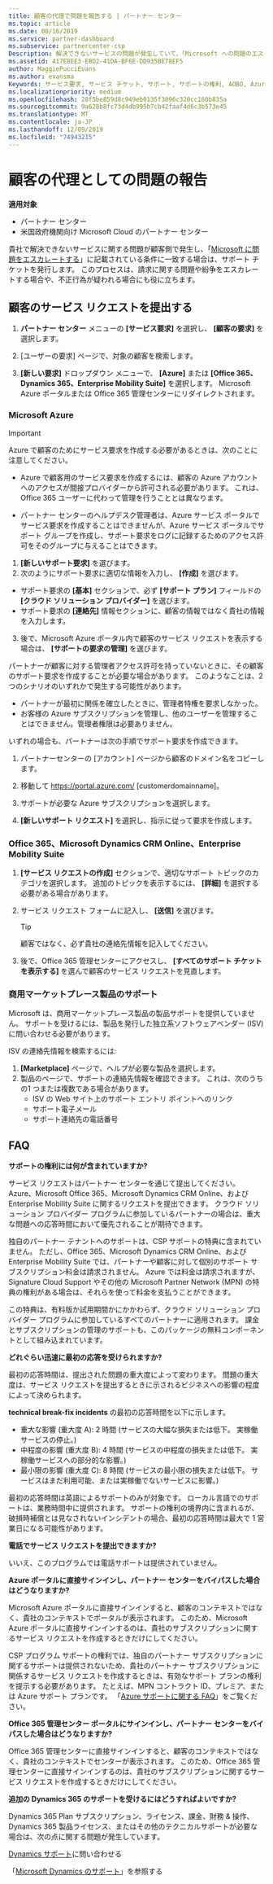 ```yaml
---
title: 顧客の代理で問題を報告する | パートナー センター
ms.topic: article
ms.date: 08/16/2019
ms.service: partner-dashboard
ms.subservice: partnercenter-csp
Description: 解決できないサービスの問題が発生していて、「Microsoft への問題のエスカレート」で説明されている条件を満たしている場合は、それらのサポートチケットをファイルに記載してください。
ms.assetid: 417E8EE3-EBD2-41DA-BF6E-DD935BE78EF5
author: MaggiePucciEvans
ms.author: evansma
Keywords: サービス要求, サービス チケット, サポート, サポートの権利, AOBO, Azure AOBO
ms.localizationpriority: medium
ms.openlocfilehash: 28f5be859d8c949eb0135f3096c320cc160b835a
ms.sourcegitcommit: 9a628b8fc73d4db995b7cb42faaf4d6c3b573e45
ms.translationtype: MT
ms.contentlocale: ja-JP
ms.lasthandoff: 12/09/2019
ms.locfileid: "74943215"
---
```

# <a name="report-problems-on-behalf-of-a-customer"></a>顧客の代理としての問題の報告

**適用対象**

-  パートナー センター
-  米国政府機関向け Microsoft Cloud のパートナー センター


貴社で解決できないサービスに関する問題が顧客側で発生し、「[Microsoft に問題をエスカレートする](escalate-problems-to-microsoft.md)」に記載されている条件に一致する場合は、サポート チケットを発行します。 このプロセスは、請求に関する問題や紛争をエスカレートする場合や、不正行為が疑われる場合にも役に立ちます。

## <a name="submit-a-service-request-for-a-customer"></a>顧客のサービス リクエストを提出する

1.  **パートナー センター** メニューの **[サービス要求]** を選択し、 **[顧客の要求]** を選択します。 

2.  [ユーザーの要求] ページで、対象の顧客を検索します。

3.  **[新しい要求]** ドロップダウン メニューで、 **[Azure]** または **[Office 365、Dynamics 365、Enterprise Mobility Suite]** を選択します。 Microsoft Azure ポータルまたは Office 365 管理センターにリダイレクトされます。

### <a name="microsoft-azure"></a>Microsoft Azure

> [!IMPORTANT]
> Azure で顧客のためにサービス要求を作成する必要があるときは、次のことに注意してください。
>
>- Azure で顧客用のサービス要求を作成するには、顧客の Azure アカウントへのアクセスが間接プロバイダーから許可される必要があります。 これは、Office 365 ユーザーに代わって管理を行うこととは異なります。 
>
>- パートナー センターのヘルプデスク管理者は、Azure サービス ポータルでサービス要求を作成することはできませんが、Azure サービス ポータルでサポート グループを作成し、サポート要求をログに記録するためのアクセス許可をそのグループに与えることはできます。

1. **[新しいサポート要求]** を選びます。
2. 次のようにサポート要求に適切な情報を入力し、 **[作成]** を選びます。
-   サポート要求の **[基本]** セクションで、必ず **[サポート プラン]** フィールドの **[クラウド ソリューション プロバイダー]** を選びます。
-   サポート要求の **[連絡先]** 情報セクションに、顧客の情報ではなく貴社の情報を入力します。

3. 後で、Microsoft Azure ポータル内で顧客のサービス リクエストを表示する場合は、 **[サポートの要求の管理]** を選びます。

パートナーが顧客に対する管理者アクセス許可を持っていないときに、その顧客のサポート要求を作成することが必要な場合があります。 このようなことは、2 つのシナリオのいずれかで発生する可能性があります。 
 
-   パートナーが最初に関係を確立したときに、管理者特権を要求しなかった。
-   お客様の Azure サブスクリプションを管理し、他のユーザーを管理することはできません。管理者権限は必要ありません。
 
いずれの場合も、パートナーは次の手順でサポート要求を作成できます。 

1. パートナーセンターの [アカウント] ページから顧客のドメイン名をコピーします。

2. 移動して https://portal.azure.com/ [customerdomainname]。 

3. サポートが必要な Azure サブスクリプションを選択します。

4. **[新しいサポート リクエスト]** を選択し、指示に従って要求を作成します。 

 
### <a name="office-365-microsoft-dynamics-crm-online-enterprise-mobility-suite"></a>Office 365、Microsoft Dynamics CRM Online、Enterprise Mobility Suite

1. **[サービス リクエストの作成]** セクションで、適切なサポート トピックのカテゴリを選択します。 追加のトピックを表示するには、 **[詳細]** を選択する必要がある場合があります。    
2. サービス リクエスト フォームに記入し、 **[送信]** を選びます。

   > [!TIP]
   > 顧客ではなく、必ず貴社の連絡先情報を記入してください。

3. 後で、Office 365 管理センターにアクセスし、 **[すべてのサポート チケットを表示する]** を選んで顧客のサービス リクエストを見直します。

### <a name="support-for-commercial-marketplace-products"></a>商用マーケットプレース製品のサポート

Microsoft は、商用マーケットプレース製品の製品サポートを提供していません。 サポートを受けるには、製品を発行した独立系ソフトウェアベンダー (ISV) に問い合わせる必要があります。

ISV の連絡先情報を検索するには:

1.  **[Marketplace]** ページで、ヘルプが必要な製品を選択します。
2.  製品のページで、サポートの連絡先情報を確認できます。 これは、次のうちの1 つまたは複数である場合があります。
    - ISV の Web サイト上のサポート エントリ ポイントへのリンク
    - サポート電子メール 
    - サポート連絡先の電話番号

## <a name="faq"></a>FAQ

**サポートの権利には何が含まれていますか?**

サービス リクエストはパートナー センターを通じて提出してください。Azure、Microsoft Office 365、Microsoft Dynamics CRM Online、および Enterprise Mobility Suite に関するリクエストを提出できます。 クラウド ソリューション プロバイダー プログラムに参加しているパートナーの場合は、重大な問題への応答時間において優先されることが期待できます。

独自のパートナー テナントへのサポートは、CSP サポートの特典に含まれていません。 ただし、Office 365、Microsoft Dynamics CRM Online、および Enterprise Mobility Suite では、パートナーや顧客に対して個別のサポート サブスクリプション料金は請求されません。 Azure では料金は請求されますが、Signature Cloud Support やその他の Microsoft Partner Network (MPN) の特典の権利がある場合は、それらを使って料金を支払うことができます。

この特典は、有料版か試用期間かにかかわらず、クラウド ソリューション プロバイダー プログラムに参加しているすべてのパートナーに適用されます。 課金とサブスクリプションの管理のサポートも、このパッケージの無料コンポーネントとして組み込まれています。

**どれぐらい迅速に最初の応答を受けられますか?**

最初の応答時間は、提出された問題の重大度によって変わります。 問題の重大度は、サービス リクエストを提出するときに示されるビジネスへの影響の程度によって決められます。

**technical break-fix incidents** の最初の応答時間を以下に示します。

-   重大な影響 (重大度 A): 2 時間 (サービスの大幅な損失または低下。 実稼働サービスの停止。)
-   中程度の影響 (重大度 B): 4 時間 (サービスの中程度の損失または低下。 実稼働サービスへの部分的な影響。)
-   最小限の影響 (重大度 C): 8 時間 (サービスの最小限の損失または低下。 サービスはまだ利用可能、または実稼働でないサービスに影響。)

最初の応答時間は英語によるサポートのみが対象です。 ローカル言語でのサポートは、業務時間中に提供されます。
サポートの権利の境界内に含まれるが、破損時補償とは見なされないインシデントの場合、最初の応答時間は最大で 1 営業日になる可能性があります。

**電話でサービス リクエストを提出できますか?**

いいえ、このプログラムでは電話サポートは提供されていません。

**Azure ポータルに直接サインインし、パートナー センターをバイパスした場合はどうなりますか?**

Microsoft Azure ポータルに直接サインインすると、顧客のコンテキストではなく、貴社のコンテキストでポータルが表示されます。 このため、Microsoft Azure ポータルに直接サインインするのは、貴社のサブスクリプションに関するサービス リクエストを作成するときだけにしてください。

CSP プログラム サポートの権利では、独自のパートナー サブスクリプションに関するサポートは提供されないため、貴社のパートナー サブスクリプションに関係するサービス リクエストを作成するときは、有効なサポート プランの権利を提示する必要があります。 たとえば、MPN コントラクト ID、プレミア、または Azure サポート プランです。 「[Azure サポートに関する FAQ](https://go.microsoft.com/fwlink/?LinkId=717532)」をご覧ください。

**Office 365 管理センター ポータルにサインインし、パートナー センターをバイパスした場合はどうなりますか?**

Office 365 管理センターに直接サインインすると、顧客のコンテキストではなく、貴社のコンテキストでセンターが表示されます。 このため、Office 365 管理センターに直接サインインするのは、貴社のサブスクリプションに関するサービス リクエストを作成するときだけにしてください。

**追加の Dynamics 365 のサポートを受けるにはどうすればよいですか?**

Dynamics 365 Plan サブスクリプション、ライセンス、課金、財務 & 操作、Dynamics 365 製品ライセンス、またはその他のテクニカルサポートが必要な場合は、次の点に関する問題が発生しています。
 
[Dynamics サポート](https://docs.microsoft.com/dynamics365/customer-engagement/admin/contact-technical-support)に問い合わせる

「[Microsoft Dynamics のサポート](https://support.microsoft.com/help/4052881/faq-microsoft-dynamics-365-for-unified-operations-iur)」を参照する



